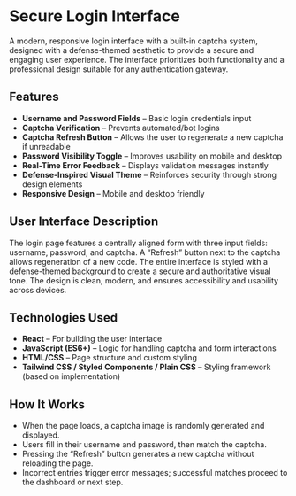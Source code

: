 # Secure Login Interface

A modern, responsive login interface with a built-in captcha system, designed with a defense-themed aesthetic to provide a secure and engaging user experience. The interface prioritizes both functionality and a professional design suitable for any authentication gateway.

## Features

- **Username and Password Fields** – Basic login credentials input
- **Captcha Verification** – Prevents automated/bot logins
- **Captcha Refresh Button** – Allows the user to regenerate a new captcha if unreadable
- **Password Visibility Toggle** – Improves usability on mobile and desktop
- **Real-Time Error Feedback** – Displays validation messages instantly
- **Defense-Inspired Visual Theme** – Reinforces security through strong design elements
- **Responsive Design** – Mobile and desktop friendly

## User Interface Description

The login page features a centrally aligned form with three input fields: username, password, and captcha. A “Refresh” button next to the captcha allows regeneration of a new code. The entire interface is styled with a defense-themed background to create a secure and authoritative visual tone. The design is clean, modern, and ensures accessibility and usability across devices.


## Technologies Used

- **React** – For building the user interface
- **JavaScript (ES6+)** – Logic for handling captcha and form interactions
- **HTML/CSS** – Page structure and custom styling
- **Tailwind CSS / Styled Components / Plain CSS** – Styling framework (based on implementation)

## How It Works

- When the page loads, a captcha image is randomly generated and displayed.
- Users fill in their username and password, then match the captcha.
- Pressing the “Refresh” button generates a new captcha without reloading the page.
- Incorrect entries trigger error messages; successful matches proceed to the dashboard or next step.



